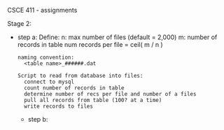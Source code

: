 CSCE 411 - assignments

Stage 2:
  * step a:
      Define:
        n: max number of files (default = 2,000)
        m: number of records in table
        num records per file = ceil( m / n )

        naming convention:
          <table name>_######.dat

        Script to read from database into files:
          connect to mysql
          count number of records in table
          determine number of recs per file and number of a files
          pull all records from table (100? at a time)
          write records to files


      * step b:
